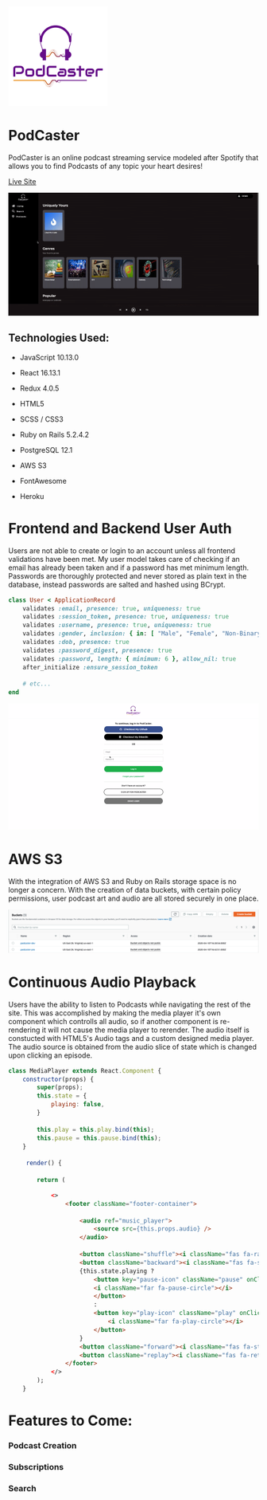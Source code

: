 ![alt text](./app/assets/images/podcaster-logo.png)

# PodCaster

PodCaster is an online podcast streaming service modeled after Spotify that allows you to find Podcasts of any topic your heart desires!

[Live Site](https://pod-caster.herokuapp.com/)

![PodCaster GIF](./app/assets/images/podcaster.gif)

## Technologies Used:

* JavaScript 10.13.0

* React 16.13.1

* Redux 4.0.5

* HTML5

* SCSS / CSS3

* Ruby on Rails 5.2.4.2

* PostgreSQL 12.1

* AWS S3

* FontAwesome

* Heroku

# Frontend and Backend User Auth

Users are not able to create or login to an account unless all frontend validations have been met. My user model takes care of checking if an email has already been taken and if a password has met minimum length. Passwords are thoroughly protected and never stored as plain text in the database, instead passwords are salted and hashed using BCrypt.

``` ruby
class User < ApplicationRecord
    validates :email, presence: true, uniqueness: true
    validates :session_token, presence: true, uniqueness: true
    validates :username, presence: true, uniqueness: true
    validates :gender, inclusion: { in: [ "Male", "Female", "Non-Binary" ] }
    validates :dob, presence: true
    validates :password_digest, presence: true
    validates :password, length: { minimum: 6 }, allow_nil: true
    after_initialize :ensure_session_token

    # etc...
end
```

![Render Errors GIF](./app/assets/images/render-errors.gif)

# AWS S3

With the integration of AWS S3 and Ruby on Rails storage space is no longer a concern. With the creation of data buckets, with certain policy permissions, user podcast art and audio are all stored securely in one place.

![AWS Buckets](./app/assets/images/aws-buckets.png)

# Continuous Audio Playback

Users have the ability to listen to Podcasts while navigating the rest of the site. This was accomplished by making the media player it's own component which controlls all audio, so if another component is re-rendering it will not cause the media player to rerender. The audio itself is constucted with HTML5's Audio tags and a custom designed media player. The audio source is obtained from the audio slice of state which is changed upon clicking an episode.

``` javascript
class MediaPlayer extends React.Component {
    constructor(props) {
        super(props);
        this.state = {
            playing: false,
        }

        this.play = this.play.bind(this);
        this.pause = this.pause.bind(this);
    }

     render() {
   
        return (
```
``` HTML
            <>
                <footer className="footer-container">

                    <audio ref="music_player">
                        <source src={this.props.audio} />
                    </audio>

                    <button className="shuffle"><i className="fas fa-random"></i></button>
                    <button className="backward"><i className="fas fa-step-backward"></i></button>
                    {this.state.playing ? 
                        <button key="pause-icon" className="pause" onClick={this.pause}>
                        <i className="far fa-pause-circle"></i>
                        </button> 
                        : 
                        <button key="play-icon" className="play" onClick={this.play}>
                            <i className="far fa-play-circle"></i>
                        </button>
                    }
                    <button className="forward"><i className="fas fa-step-forward"></i></button>
                    <button className="replay"><i className="fas fa-retweet"></i></button>
                </footer>
            </>
        );
    }
```

# Features to Come:

### Podcast Creation

### Subscriptions

### Search